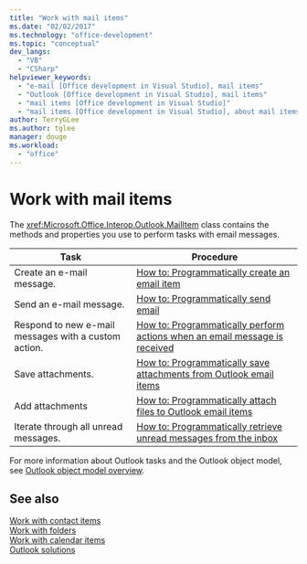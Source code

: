 ```yaml
---
title: "Work with mail items"
ms.date: "02/02/2017"
ms.technology: "office-development"
ms.topic: "conceptual"
dev_langs: 
  - "VB"
  - "CSharp"
helpviewer_keywords: 
  - "e-mail [Office development in Visual Studio], mail items"
  - "Outlook [Office development in Visual Studio], mail items"
  - "mail items [Office development in Visual Studio]"
  - "mail items [Office development in Visual Studio], about mail items"
author: TerryGLee
ms.author: tglee
manager: douge
ms.workload: 
  - "office"
---
```

# Work with mail items
  The <xref:Microsoft.Office.Interop.Outlook.MailItem> class contains the methods and properties you use to perform tasks with email messages.  
  
|Task|Procedure|  
|----------|---------------|  
|Create an e-mail message.|[How to: Programmatically create an email item](../vsto/how-to-programmatically-create-an-e-mail-item.md)|  
|Send an e-mail message.|[How to: Programmatically send email](../vsto/how-to-programmatically-send-e-mail-programmatically.md)|  
|Respond to new e-mail messages with a custom action.|[How to: Programmatically perform actions when an email message is received](../vsto/how-to-programmatically-perform-actions-when-an-e-mail-message-is-received.md)|  
|Save attachments.|[How to: Programmatically save attachments from Outlook email items](../vsto/how-to-programmatically-save-attachments-from-outlook-e-mail-items.md)|  
|Add attachments|[How to: Programmatically attach files to Outlook email items](../vsto/how-to-programmatically-attach-files-to-outlook-e-mail-items.md)|  
|Iterate through all unread messages.|[How to: Programmatically retrieve unread messages from the inbox](../vsto/how-to-programmatically-retrieve-unread-messages-from-the-inbox.md)|  
  
 For more information about Outlook tasks and the Outlook object model, see [Outlook object model overview](../vsto/outlook-object-model-overview.md).  
  
## See also  
 [Work with contact items](../vsto/working-with-contact-items.md)   
 [Work with folders](../vsto/working-with-folders.md)   
 [Work with calendar items](../vsto/working-with-calendar-items.md)   
 [Outlook solutions](../vsto/outlook-solutions.md)  
